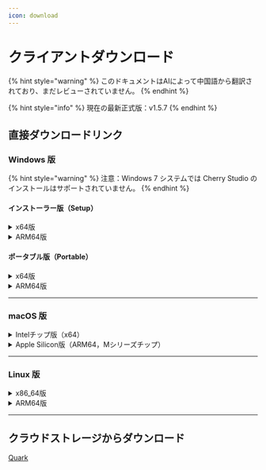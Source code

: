 ```yaml
---
icon: download
---
```

# クライアントダウンロード


{% hint style="warning" %}
このドキュメントはAIによって中国語から翻訳されており、まだレビューされていません。
{% endhint %}




{% hint style="info" %}
現在の最新正式版：v1.5.7
{% endhint %}

## 直接ダウンロードリンク

### Windows 版

{% hint style="warning" %}
注意：Windows 7 システムでは Cherry Studio のインストールはサポートされていません。
{% endhint %}

#### インストーラー版（Setup）

<details>

<summary>x64版</summary>

メインリンク：
【[Cherry Studio 公式サイト](https://cherry-ai.com/download)】 【[GitHub](https://github.com/CherryHQ/cherry-studio/releases/download/v1.5.7/Cherry-Studio-1.5.7-x64-setup.exe)】

代替リンク：
【[リンク1](https://download-cf.ocoolai.com/https://github.com/CherryHQ/cherry-studio/releases/download/v1.5.7/Cherry-Studio-1.5.7-x64-setup.exe)】 【[リンク2](https://download.ocoolai.com/https://github.com/CherryHQ/cherry-studio/releases/download/v1.5.7/Cherry-Studio-1.5.7-x64-setup.exe)】 【[リンク3](https://download.ocoolai.online/https://github.com/CherryHQ/cherry-studio/releases/download/v1.5.7/Cherry-Studio-1.5.7-x64-setup.exe)】

</details>

<details>

<summary>ARM64版</summary>

メインリンク：
【[Cherry Studio 公式サイト](https://cherry-ai.com/download)】 【[GitHub](https://github.com/CherryHQ/cherry-studio/releases/download/v1.5.7/Cherry-Studio-1.5.7-arm64-setup.exe)】

代替リンク：
【[リンク1](https://download-cf.ocoolai.com/https://github.com/CherryHQ/cherry-studio/releases/download/v1.5.7/Cherry-Studio-1.5.7-arm64-setup.exe)】 【[リンク2](https://download.ocoolai.com/https://github.com/CherryHQ/cherry-studio/releases/download/v1.5.7/Cherry-Studio-1.5.7-arm64-setup.exe)】 【[リンク3](https://download.ocoolai.online/https://github.com/CherryHQ/cherry-studio/releases/download/v1.5.7/Cherry-Studio-1.5.7-arm64-setup.exe)】

</details>

#### ポータブル版（Portable）

<details>

<summary>x64版</summary>

メインリンク：
【[Cherry Studio 公式サイト](https://cherry-ai.com/download)】 【[GitHub](https://github.com/CherryHQ/cherry-studio/releases/download/v1.5.7/Cherry-Studio-1.5.7-x64-portable.exe)】

代替リンク：
【[リンク1](https://download-cf.ocoolai.com/https://github.com/CherryHQ/cherry-studio/releases/download/v极5.7/Cherry-Studio-1.5.7-x64-portable.exe)】 【[リンク2](https://download.ocoolai.com/https://github.com/CherryHQ/cherry-studio/releases/download/v1.5.7/Cherry-Studio-1.5.7-x64-portable.exe)】 【[リンク3](https://download.ocoolai.online/https://github.com/CherryHQ/cherry-studio/releases/download/v1.5.7/Cherry-Studio-1.5.7-x64-portable.exe)】

</details>

<details>

<summary>ARM64版</summary>

メインリンク：
【[Cherry Studio 公式サイト](https://cherry-ai.com/download)】 【[GitHub](极ttps://github.com/CherryHQ/cherry-studio/releases/download/v1.5.7/Cherry-Studio-1.5.7-arm64-portable.exe)】

代替リンク：
【[リンク1](https://download-cf.ocoolai.com/https://github.com/CherryHQ/cherry-studio/releases/download/v1.5.7/Cherry-Studio-1.5.7-arm64-portable.exe)】 【[リンク2](https://download.ocoolai.com/https://github.com/CherryHQ/cherry-studio/releases/download/v1.5.7/Cherry-Studio-1.5.7-arm64-portable.exe)】 【[リンク3](https://download.ocoolai.online/https://github.com/CherryHQ/cherry-studio/releases/download/v1.5.7/Cherry-Studio-1.5.7-arm64-portable.exe)】

</details>

***

### macOS 版

<details>

<summary>Intelチップ版（x64）</summary>

メインリンク：
【[Cherry Studio 公式サイト](https://cherry-ai.com/download)】 【[GitHub](https://github.com/CherryHQ/cherry-studio/releases/download/v1.5.7/Cherry-Studio-1.5.7-x64.dmg)】

代替リンク：
【[リンク1](https://download-cf.ocoolai.com/https://github.com/CherryHQ/cherry-studio/releases/download/v1.5.7/Cherry-Studio-1.5.7.dmg)】 【[リンク2](https://download.ocoolai.com/https://github.com/CherryHQ/cherry-studio/releases/download/v1.5.7/Cherry-Studio-1.5.7-x64.dmg)】 【[リンク3](https://download.ocoolai.online/https://github.com/CherryHQ/cherry-studio/releases/download/v1.5.7/Cherry-Studio-1.5.7-x64.dmg)】

</details>

<details>

<summary>Apple Silicon版（ARM64，Mシリーズチップ）</summary>

メインリンク：
【[Cherry Studio 公式サイト](https://cherry-ai.com/download)】 【[GitHub](https://github.com/CherryHQ/cherry-studio/releases/download/v1.5.7/Cherry-Studio-1.5.7-arm64.dmg)】

代替リンク：
【[リンク1](https://download-cf.ocoolai.com/https://github.com/CherryHQ/cherry-studio/releases/download/v1.5.7/Cherry-Studio-1.5.7-arm64.dmg)】 【[リンク2](https://download.ocoolai.com/https://github.com/CherryHQ/cherry-studio/releases/download/v1.5.7/Cherry-Studio-1.5.7-arm64.dmg)】 【[リンク3](https://download.ocoolai.online/https://github.com/CherryHQ/cherry-studio/releases/download/v1.5.7/Cherry-Studio-1.5.7-arm64.dmg)】

</details>

***

### Linux 版

<details>

<summary>x86_64版</summary>

メインリンク：
【[Cherry Studio 公式サイト](https://cherry-ai.com/download)】 【[GitHub](https://github.com/CherryHQ/cherry-studio/releases/download/v1.5.7/Cherry-Studio-1.5.7-x86_64.AppImage)】

代替リンク：
【[リンク1](https://download-cf.ocoolai.com/https://github.com/CherryHQ/cherry-studio/releases/download/v1.5.7/Cherry-Studio-1.5.7-x86_64.AppImage)】 【[リンク2](https://download.ocoolai.com/https://github.com/CherryHQ/cherry-studio/releases/download/v1.5.7/Cherry-Studio-1.5.7-x86_64.AppImage)】 【[リンク3](https://download.ocoolai.online/https://github.com/CherryHQ/cherry-studio/releases/download/v1.5.7/Cherry-Studio-1.5.7-x86_64.AppImage)】

</details>

<details>

<summary>ARM64版</summary>

メインリンク：
【[Cherry Studio 公式サイト](https://cherry-ai.com/download)】 【[GitHub](https://github.com/CherryHQ/cherry-studio/releases/download/v1.5.7/Cherry-Studio-1.5.7-arm64.AppImage)】

代替リンク：
【[リンク1](https://download-cf.ocoolai.com/https://github.com/CherryHQ/cherry-studio/releases/download/v1.5.7/Cherry-Studio-1.5.7-arm64.AppImage)】 【[リンク2](https://download.ocoolai.com/https://github.com/CherryHQ/cherry-studio/releases/download/v1.5.7/Cherry-Studio-1.5.7-arm64.AppImage)】 【[リンク3](https://download.ocoolai.online/https://github.com/CherryHQ/cherry-studio/releases/download/v1.5.7/Cherry-Studio-1.5.7-arm64-AppImage)】

</details>

***

## クラウドストレージからダウンロード

[Quark](https://pan.quark.cn/s/4044324d0ecd#/list/share)